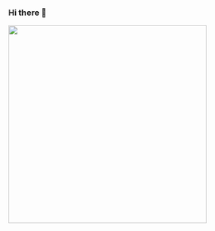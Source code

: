 ### Hi there 👋

<!--
**CoderBerryRabbit/CoderBerryRabbit** is a ✨ _special_ ✨ repository because its `README.md` (this file) appears on your GitHub profile.

Here are some ideas to get you started:

- 🔭 I’m currently working on ...
- 🌱 I’m currently learning ...
- 👯 I’m looking to collaborate on ...
- 🤔 I’m looking for help with ...
- 💬 Ask me about ...
- 📫 How to reach me: ...
- 😄 Pronouns: ...
- ⚡ Fun fact: ...
-->



<img align="left" width="400px" src="https://github-readme-stats.vercel.app/api?username=BerryRococo&show_icons=true&hide_border=true&theme=synthwave">
